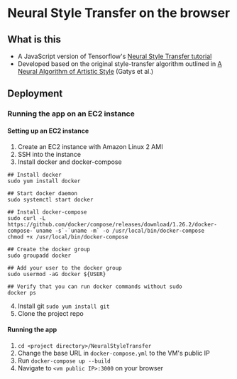 # Neural Style Transfer on the browser

## What is this
- A JavaScript version of Tensorflow's [Neural Style Transfer tutorial](https://www.tensorflow.org/tutorials/generative/style_transfer)
- Developed based on the original style-transfer algorithm outlined in [A Neural Algorithm of Artistic Style](https://arxiv.org/abs/1508.06576) (Gatys et al.)

## Deployment
### Running the app on an EC2 instance
#### Setting up an EC2 instance
1. Create an EC2 instance with Amazon Linux 2 AMI 
2. SSH into the instance
3. Install docker and docker-compose
```
## Install docker
sudo yum install docker

## Start docker daemon
sudo systemctl start docker

## Install docker-compose
sudo curl -L https://github.com/docker/compose/releases/download/1.26.2/docker-compose-`uname -s`-`uname -m` -o /usr/local/bin/docker-compose
chmod +x /usr/local/bin/docker-compose

## Create the docker group 
sudo groupadd docker

## Add your user to the docker group
sudo usermod -aG docker ${USER}

## Verify that you can run docker commands without sudo
docker ps
```
4. Install git `sudo yum install git`
5. Clone the project repo

#### Running the app
1.  `cd <project directory>/NeuralStyleTransfer`
2. Change the base URL in `docker-compose.yml` to the VM's public IP
3. Run `docker-compose up --build`
4. Navigate to `<vm public IP>:3000` on your browser



